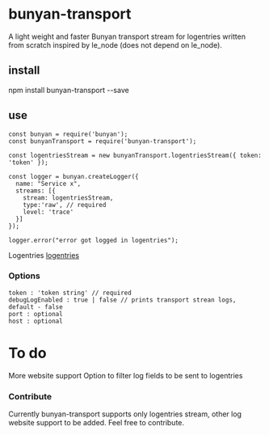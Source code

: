# bunyan-transport
A light weight and faster Bunyan transport stream for logentries written from scratch inspired by le_node (does not depend on le_node).

## install
npm install bunyan-transport --save

## use

```
const bunyan = require('bunyan');
const bunyanTransport = require('bunyan-transport');

const logentriesStream = new bunyanTransport.logentriesStream({ token: 'token' });

const logger = bunyan.createLogger({
  name: "Service x",
  streams: [{
    stream: logentriesStream,
    type:'raw', // required
    level: 'trace'
  }]
});

logger.error("error got logged in logentries");
```

Logentries
[logentries](https://i.imgur.com/Yl06kB8.png)


### Options
```
token : 'token string' // required
debugLogEnabled : true | false // prints transport strean logs, default - false 
port : optional
host : optional
```

# To do
More website support
Option to filter log fields to be sent to logentries 

### Contribute
Currently bunyan-transport supports only logentries stream, other log website support to be added. Feel free to contribute.